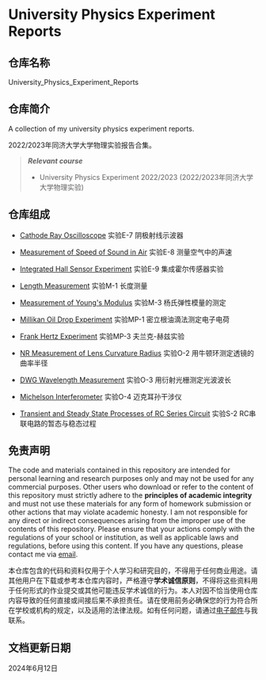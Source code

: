 # University Physics Experiment Reports

## 仓库名称

University_Physics_Experiment_Reports

## 仓库简介

A collection of my university physics experiment reports.

2022/2023年同济大学大学物理实验报告合集。

> ***Relevant course***
> * University Physics Experiment 2022/2023 (2022/2023年同济大学大学物理实验)

## 仓库组成

* [Cathode Ray Oscilloscope](E-7_Cathode_Ray_Oscilloscope.pdf)
实验E-7 阴极射线示波器

* [Measurement of Speed of Sound in Air](E-8_Measurement_of_Speed_of_Sound_in_Air.pdf)
实验E-8 测量空气中的声速

* [Integrated Hall Sensor Experiment](E-9_Integrated_Hall_Sensor_Experiment.pdf)
实验E-9 集成霍尔传感器实验

* [Length Measurement](M-1_Length_Measurement.pdf)
实验M-1 长度测量

* [Measurement of Young's Modulus](M-3_Measurement_of_Young's_Modulus.pdf)
实验M-3 杨氏弹性模量的测定

* [Millikan Oil Drop Experiment](MP-1_Millikan_Oil_Drop_Experiment.pdf)
实验MP-1 密立根油滴法测定电子电荷

* [Frank Hertz Experiment](MP-3_Frank_Hertz_Experiment.pdf)
实验MP-3 夫兰克-赫兹实验

* [NR Measurement of Lens Curvature Radius](O-2_NR_Measurement_of_Lens_Curvature_Radius.pdf)
实验O-2 用牛顿环测定透镜的曲率半径

* [DWG Wavelength Measurement](O-3_DWG_Wavelength_Measurement.pdf)
实验O-3 用衍射光栅测定光波波长

* [Michelson Interferometer](O-4_Michelson_Interferometer.pdf)
实验O-4 迈克耳孙干涉仪

* [Transient and Steady State Processes of RC Series Circuit](S-2_Transient_and_Steady_State_Processes_of_RC_Series_Circuit.pdf)
实验S-2 RC串联电路的暂态与稳态过程

## 免责声明

The code and materials contained in this repository are intended for personal learning and research purposes only and may not be used for any commercial purposes. Other users who download or refer to the content of this repository must strictly adhere to the **principles of academic integrity** and must not use these materials for any form of homework submission or other actions that may violate academic honesty. I am not responsible for any direct or indirect consequences arising from the improper use of the contents of this repository. Please ensure that your actions comply with the regulations of your school or institution, as well as applicable laws and regulations, before using this content. If you have any questions, please contact me via [email](mailto:minmuslin@outlook.com).

本仓库包含的代码和资料仅用于个人学习和研究目的，不得用于任何商业用途。请其他用户在下载或参考本仓库内容时，严格遵守**学术诚信原则**，不得将这些资料用于任何形式的作业提交或其他可能违反学术诚信的行为。本人对因不恰当使用仓库内容导致的任何直接或间接后果不承担责任。请在使用前务必确保您的行为符合所在学校或机构的规定，以及适用的法律法规。如有任何问题，请通过[电子邮件](mailto:minmuslin@outlook.com)与我联系。

## 文档更新日期

2024年6月12日
